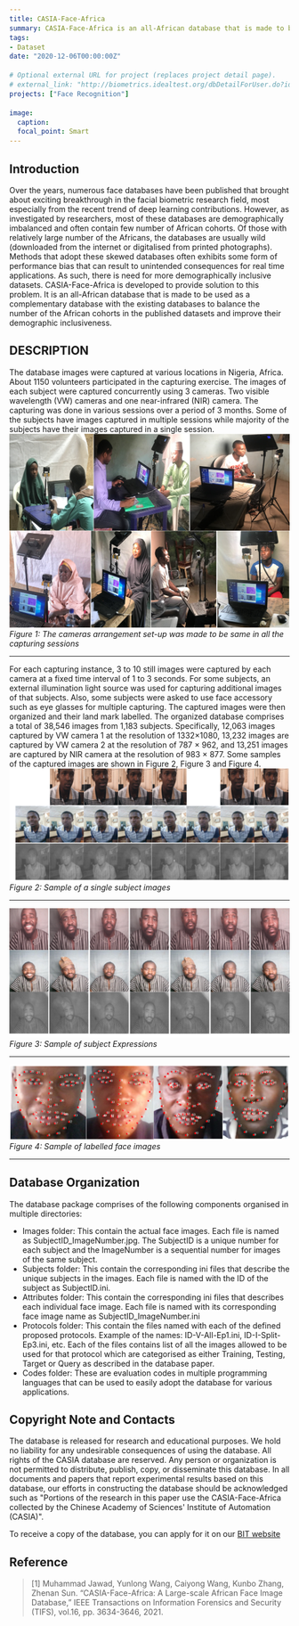 ```yaml
---
title: CASIA-Face-Africa
summary: CASIA-Face-Africa is an all-African database that is made to be used as a complementary database with the existing databases to balance the number of the African cohorts in the published datasets and improve their demographic inclusiveness
tags:
- Dataset
date: "2020-12-06T00:00:00Z"

# Optional external URL for project (replaces project detail page).
# external_link: "http://biometrics.idealtest.org/dbDetailForUser.do?id=4"
projects: ["Face Recognition"]

image:
  caption: 
  focal_point: Smart
---
```


## Introduction

Over the years, numerous face databases have been published that brought about exciting breakthrough in the facial biometric research field, most especially from the recent trend of deep learning contributions. However, as investigated by researchers, most of these databases are demographically imbalanced and often contain few number of African cohorts. Of those with relatively large number of the Africans, the databases are usually wild (downloaded from the internet or digitalised from printed photographs). Methods that adopt these skewed databases often exhibits some form of performance bias that can result to unintended consequences for real time applications. As such, there is need for more demographically inclusive datasets. CASIA-Face-Africa is developed to provide solution to this problem. It is an all-African database that is made to be used as a complementary database with the existing databases to balance the number of the African cohorts in the published datasets and improve their demographic inclusiveness.

## DESCRIPTION

The database images were captured at various locations in Nigeria, Africa. About 1150 volunteers participated in the capturing exercise. The images of each subject were captured concurrently using 3 cameras. Two visible wavelength (VW) cameras and one near-infrared (NIR) camera. The capturing was done in various sessions over a period of 3 months. Some of the subjects have images captured in multiple sessions while majority of the subjects have their images captured in a single session.
![Figure 1](1.png)
*Figure 1: The cameras arrangement set-up was made to be same in all the capturing sessions*

---

For each capturing instance, 3 to 10 still images were captured by each camera at a fixed time interval of 1 to 3 seconds. For some subjects, an external illumination light source was used for capturing additional images of that subjects. Also, some subjects were asked to use face accessory such as eye glasses for multiple capturing. The captured images were then organized and their land mark labelled. The organized database comprises a total of 38,546 images from 1,183 subjects. Specifically, 12,063 images captured by VW camera 1 at the resolution of 1332×1080, 13,232 images are captured by VW camera 2 at the resolution of 787 × 962, and 13,251 images are captured by NIR camera at the resolution of 983 × 877. Some samples of the captured images are shown in Figure 2, Figure 3 and Figure 4.
![Figure 2](2.png)
*Figure 2: Sample of a single subject images*

---

![Figure 3](3.png)
*Figure 3: Sample of subject Expressions*

---

![Figure 4](4.png)
*Figure 4: Sample of labelled face images*

---


## Database Organization

The database package comprises of the following components organised in multiple directories:

  - Images folder: This contain the actual face images. Each file is named as SubjectID_ImageNumber.jpg. The SubjectID is a unique number for each subject and the ImageNumber is a sequential number for images of the same subject.
  - Subjects folder: This contain the corresponding ini files that describe the unique subjects in the images. Each file is named with the ID of the subject as SubjectID.ini.
  - Attributes folder: This contain the corresponding ini files that describes each individual face image. Each file is named with its corresponding face image name as SubjectID_ImageNumber.ini
  - Protocols folder: This contain the files named with each of the defined proposed protocols. Example of the names: ID-V-All-Ep1.ini, ID-I-Split-Ep3.ini, etc. Each of the files contains list of all the images allowed to be used for that protocol which are categorised as either Training, Testing, Target or Query as described in the database paper.
  - Codes folder: These are evaluation codes in multiple programming languages that can be used to easily adopt the database for various applications.

## Copyright Note and Contacts

The database is released for research and educational purposes. We hold no liability for any undesirable consequences of using the database. All rights of the CASIA database are reserved. Any person or organization is not permitted to distribute, publish, copy, or disseminate this database. In all documents and papers that report experimental results based on this database, our efforts in constructing the database should be acknowledged such as "Portions of the research in this paper use the CASIA-Face-Africa collected by the Chinese Academy of Sciences' Institute of Automation (CASIA)".

To receive a copy of the database, you can apply for it on our [BIT website](http://www.idealtest.org/#/datasetDetail/24)

## Reference
>[1] Muhammad Jawad, Yunlong Wang, Caiyong Wang, Kunbo Zhang, Zhenan Sun. “CASIA-Face-Africa: A Large-scale African Face Image Database,” IEEE Transactions on Information Forensics and Security (TIFS), vol.16, pp. 3634-3646, 2021.